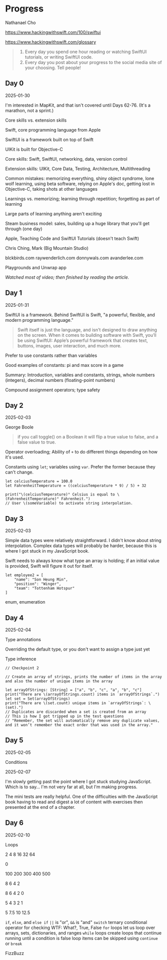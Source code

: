 # Progress

Nathanael Cho

https://www.hackingwithswift.com/100/swiftui

https://www.hackingwithswift.com/glossary

> 1. Every day you spend one hour reading or watching SwiftUI tutorials, or writing SwiftUI code.
> 2. Every day you post about your progress to the social media site of your choosing. Tell people!

## Day 0

2025-01-30

I'm interested in MapKit, and that isn't covered until Days 62-76. (It's a marathon, not a sprint.)

Core skills vs. extension skills

Swift, core programming language from Apple

SwiftUI is a framework built on top of Swift

UIKit is built for Objective-C

Core skills: Swift, SwiftUI, networking, data, version control

Extension skills: UIKit, Core Data, Testing, Architecture, Multithreading

Common mistakes: memorizing everything, shiny object syndrome, lone wolf learning, using beta software, relying on Apple's doc, getting lost in Objective-C, taking shots at other languages

Learnings vs. memorizing; learning through repetition; forgetting as part of learning

Large parts of learning anything aren't exciting

Steam business model: sales, building up a huge library that you'll get through (one day)

Apple, Teaching Code and SwiftUI Tutorials (doesn't teach Swift)

Chris Ching, Mark (Big Mountain Studio)

blckbirds.com
raywenderlich.com
donnywals.com
avanderlee.com

Playgrounds and Unwrap app

_Watched most of video; then finished by reading the article._

## Day 1

2025-01-31

SwiftUI is a framework. Behind SwiftUI is Swift, "a powerful, flexible, and modern programming language." 

> Swift itself is just the language, and isn't designed to draw anything on the screen. When it comes to building software with Swift, you’ll be using SwiftUI: Apple’s powerful framework that creates text, buttons, images, user interaction, and much more.

Prefer to use constants rather than variables

Good examples of constants: pi and max score in a game

Summary: Introduction, variables and constants, strings, whole numbers (integers), decimal numbers (floating-point numbers)

Compound assignment operators; type safety

## Day 2

2025-02-03

George Boole

>  if you call toggle() on a Boolean it will flip a true value to false, and a false value to true.

Operator overloading; Ability of `+` to do different things depending on how it's used. 

Constants using `let`; variables using `var`. Prefer the former because they can't change. 

```
let celciusTemperature = 100.0
let FahrenheitTemperature = ((celciusTemperature * 9) / 5) + 32

print("\(celciusTemperature)° Celsius is equal to \(FahrenheitTemperature)° Fahrenheit.")
// User \(someVariable) to activate string interpolation.
```

## Day 3

2025-02-03

Simple data types were relatively straightforward. I didn't know about string interpolation. Complex data types will probably be harder, because this is where I got stuck in my JavaScript book. 

Swift needs to always know what type an array is holding; if an initial value is provided, Swift will figure it out for itself.

```
let employee2 = [
    "name": "Son Heung Min",
    "position": "Winger", 
    "team": "Tottenham Hotspur"
]
```

enum, enumeration

## Day 4

2025-02-04

Type annotations

Overriding the default type, or you don't want to assign a type just yet

Type inference

```
// Checkpoint 2

// Create an array of strings, prints the number of items in the array and also the number of unique items in the array

let arrayOfStrings: [String] = ["a", "b", "c", "a", "b", "c"]
print("There are \(arrayOfStrings.count) items in `arrayOfStrings`.")
let set = Set(arrayOfStrings)
print("There are \(set.count) unique items in `arrayOfStrings`: \(set).")
// Duplicates are discarded when a set is created from an array
// This is how I got tripped up in the test questions
// "Remember, the set will automatically remove any duplicate values, and it won’t remember the exact order that was used in the array."
```

## Day 5

2025-02-05

Conditions

2025-02-07

I'm slowly getting past the point where I got stuck studying JavaScript. Which is to say… I'm not very far at all, but I'm making progress. 

The mini tests are really helpful. One of the difficulties with the JavaScript book having to read and digest a lot of content with exercises then presented at the end of a chapter. 

## Day 6

2025-02-10

Loops

2
4
8
16
32
64

0

100
200
300
400
500

8
6
4
2

8
6
4
2
0

5 
4
3
2
1

5
7.5
10
12.5

`if`, `else`, and `else if`
`||` is "or", `&&` is "and"
`switch`
ternary conditional operator for checking WTF: What?, True, False
`for` loops let us loop over arrays, sets, dictionaries, and ranges
`while` loops create loops that continue running until a condition is false
loop items can be skipped using `continue` or `break`

FizzBuzz